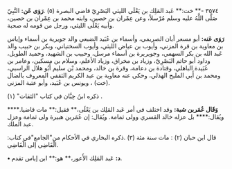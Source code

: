 ٣٥٧٤ -** خت:** عَبد المَلِك بن يَعْلَى الليثي البَصْرِيّ قاضي البصرة (٥) .**رَوَى عَن:** النَّبِيّ صَلَّى اللَّهُ عليه وسلم مُرْسلاً، وعن عِمْران بن حصين، وابنه محمد بن عِمْران بن حصين، وأبيه يَعْلَى الليثي، ورجل من قومه له صحبة.

**رَوَى عَنه:** أبو مسعر أبان الصريمي، وأسماء بن عُبَيد الضبعي والد جويرية بن أسماء وإياس بن معاوية بن قرة المزني، وأيوب بن عياض الليثي، وأيوب السختياني، وبكر بن حبيب والد عَبد الله بن بكر السهمي، وجويريرة بن أسماء مرسل، وحبيب بن الشهيد، وحميد الطويل، وداود أبو حاتم البَصْرِيّ، وزياد بن مخراق، وزياد الأعلم، وسلام بن مسكين، وعامر بن عُبَيدة الباهلي، وقتادة بن دعامة، وقرة بن خالد، ومحمد بْن سليم أَبُو هلال الراسبي، ومحمد بن أَبي المليح الهذلي، وحكى عنه معاوية بن عبد الكريم الثقفي المعروف بالضال (خت) ، ويونس بن عُبَيد، وأبو عتبة المزني.

ذكره ابنُ حِبَّان في كتاب "الثقات" (١) .

**وَقَال عُمَربن شبة:** وقد اختلف في أمر عَبد المَلِك بن يَعْلَى،** فقيل:** مات قاضيا.**** ويُقال:**** بل عزله خالد القسري وولى ثمامة. ويُقال: إن عُمَربن هبيرة ولى ثمامة وعزل عبد الملك.

قال ابن حبان (٢) : مات سنة مئة (٣) .ذكره البخاري في الأحكام من"الجامع"في كتاب: الْقَاضِي إلى الْقَاضِي.

**• د:** عَبد المَلِك الأَعور،** هو:** ابن إياس تقدم.